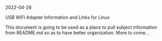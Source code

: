 2022-04-26

USB WiFi Adapter Information and Links for Linux

This document is going to be used as a place to pull subject information from
README.md so as to have better organization. More to come...
